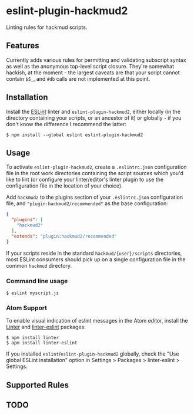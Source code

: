 # eslint-plugin-hackmud2

Linting rules for hackmud scripts.

## Features

Currently adds various rules for permitting and validating subscript syntax as well as the anonymous top-level script closure. They're somewhat hackish, at the moment - the largest caveats are that your script cannot contain `$S_`, and `#db` calls are not implemented at this point.

## Installation

Install the [ESLint](http://eslint.org) linter and `eslint-plugin-hackmud2`, either locally (in the directory containing your scripts, or an ancestor of it) or globally - if you don't know the difference I recommend the latter:

```
$ npm install --global eslint eslint-plugin-hackmud2
```

## Usage

To activate `eslint-plugin-hackmud2`, create a `.eslintrc.json` configuration file in the root work directories containing the script sources which you'd like to lint (or configure your linter/editor's linter plugin to use the configuration file in the location of your choice).

Add `hackmud2` to the plugins section of your `.eslintrc.json` configuration file, and `"plugin:hackmud2/recommended"` as the base configuration:

```json
{
  "plugins": [
    "hackmud2"
  ],
  "extends": "plugin:hackmud2/recommended"
}
```

If your scripts reside in the standard `hackmud/{user}/scripts` directories, most ESLint consumers should pick up on a single configuration file in the common `hackmud` directory.

### Command line usage
```
$ eslint myscript.js
```

### Atom Support
To enable visual indication of eslint messages in the Atom editor, install the [Linter](https://atom.io/packages/linter) and [linter-eslint](https://atom.io/packages/linter-eslint) packages:

```
$ apm install linter
$ apm install linter-eslint
```

If you installed `eslint`/`eslint-plugin-hackmud2` globally, check the "Use global ESLint installation" option in Settings > Packages > linter-eslint > Settings.

## Supported Rules

## TODO
